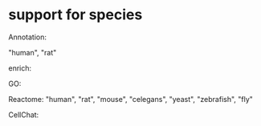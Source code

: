 # support for species
Annotation:

  "human", "rat"

enrich:

  GO:
  
  Reactome: "human", "rat", "mouse", "celegans", "yeast", "zebrafish", "fly"

CellChat:


<!--

# Issues

## cellchat::netVisual_circle

Error in i_set_edge_attr(x, attr(value, "name"), index = value, value = attr(value,  : 
  Length of new attribute value must be 1 or 79, the number of target edges, not 75

solve: 

The package igaph 1.4.0 is not compatible with cellchat. When I changed igraph 1.4.0 to 1.3.5, the problem was solved.

-->